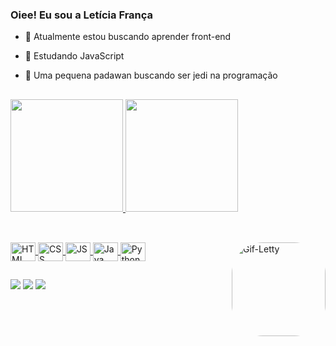 ### Oiee! Eu sou a Letícia França
- 🦋 Atualmente estou buscando aprender front-end
- 🦋 Estudando JavaScript
- 🦋 Uma pequena padawan buscando ser jedi na programação
  
  ##
 
<div>
  <a href="https://github.com/lettyfranca">
   <img height="180em" src="https://github-readme-stats.vercel.app/api?username=lettyfranca&show_icons=true&theme=material-palenight&include_all_commits=true&count_private=true"/>
  <img height="180em" src="https://github-readme-stats.vercel.app/api/top-langs/?username=lettyfranca&layout=compact&langs_count=7&theme=material-palenight"/>
</div>
  
  ##
 
<div style="display: inline_block"><br>
  <img align="center" alt="HTML" height="30" width="40" src="https://cdn.jsdelivr.net/gh/devicons/devicon/icons/html5/html5-original.svg">
  <img align="center" alt="CSS" height="30" width="40" src="https://cdn.jsdelivr.net/gh/devicons/devicon/icons/css3/css3-original.svg">
  <img align="center" alt="JS" height="30" width="40" src="https://cdn.jsdelivr.net/gh/devicons/devicon/icons/javascript/javascript-original.svg">
  <img align="center" alt="Java" height="30" width="40" src="https://cdn.jsdelivr.net/gh/devicons/devicon/icons/java/java-original.svg">
  <img align="center" alt="Python" height="30" width="40" src="https://cdn.jsdelivr.net/gh/devicons/devicon/icons/python/python-original.svg">
  <img align="right" alt="Gif-Letty" height="150" style="border-radius:50px;" src="https://s10.gifyu.com/images/Design-sem-nomeb9171df5f16b5f5e.gif">
</div>
  
  ##
 
<div> 
  <a href="https://instagram.com/lettycodes" target="_blank"><img src="https://img.shields.io/badge/-Instagram-%23E4405F?style=for-the-badge&logo=instagram&logoColor=white" target="_blank"></a>
 	<a href="https://www.linkedin.com/in/lettyfranca/" target="_blank"><img src="https://img.shields.io/badge/LinkedIn-0077B5?style=for-the-badge&logo=linkedin&logoColor=white" target="_blank"></a>
  <a href = "mailto:lety.adf@gmail.com"><img src="https://img.shields.io/badge/-Gmail-%23333?style=for-the-badge&logo=gmail&logoColor=white" target="_blank"></a>
</div>
